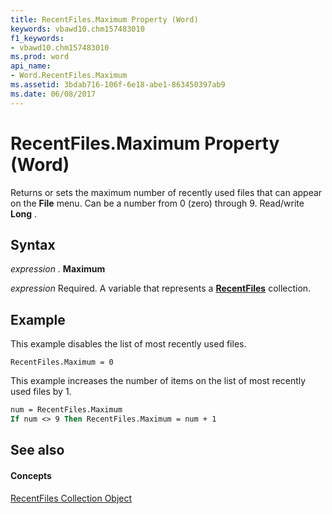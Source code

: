 ```yaml
---
title: RecentFiles.Maximum Property (Word)
keywords: vbawd10.chm157483010
f1_keywords:
- vbawd10.chm157483010
ms.prod: word
api_name:
- Word.RecentFiles.Maximum
ms.assetid: 3bdab716-106f-6e18-abe1-863450397ab9
ms.date: 06/08/2017
---
```



# RecentFiles.Maximum Property (Word)

Returns or sets the maximum number of recently used files that can appear on the  **File** menu. Can be a number from 0 (zero) through 9. Read/write **Long** .


## Syntax

 _expression_ . **Maximum**

 _expression_ Required. A variable that represents a **[RecentFiles](Word.recentfiles.md)** collection.


## Example

This example disables the list of most recently used files.


```
RecentFiles.Maximum = 0
```

This example increases the number of items on the list of most recently used files by 1.




```vb
num = RecentFiles.Maximum 
If num <> 9 Then RecentFiles.Maximum = num + 1
```


## See also


#### Concepts


[RecentFiles Collection Object](Word.recentfiles.md)

